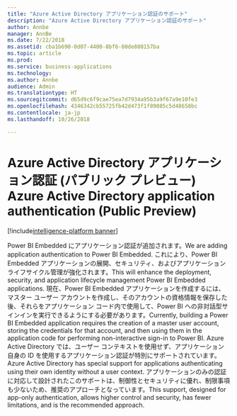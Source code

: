 ```yaml
---
title: "Azure Active Directory アプリケーション認証のサポート"
description: "Azure Active Directory アプリケーション認証のサポート"
author: Annbe
manager: AnnBe
ms.date: 7/22/2018
ms.assetid: cba1b690-0d07-4400-8bf6-80de880157ba
ms.topic: article
ms.prod: 
ms.service: business-applications
ms.technology: 
ms.author: Annbe
audience: Admin
ms.translationtype: HT
ms.sourcegitcommit: d65d9c6f9cae75ea7d7934a95b3a9f67a9e10fe3
ms.openlocfilehash: 4346342cb55725fb42d473f1f89085c5d48658bc
ms.contentlocale: ja-jp
ms.lasthandoff: 10/26/2018

---
```

# <a name="azure-active-directory-application-authentication-public-preview"></a><span data-ttu-id="efea7-103">Azure Active Directory アプリケーション認証 (パブリック プレビュー) </span><span class="sxs-lookup"><span data-stu-id="efea7-103">Azure Active Directory application authentication (Public Preview)</span></span>

[!include[intelligence-platform banner](../../includes/intelligence-platform.md)]




<span data-ttu-id="efea7-104">Power BI Embedded にアプリケーション認証が追加されます。</span><span class="sxs-lookup"><span data-stu-id="efea7-104">We are adding application authentication to Power BI Embedded.</span></span> <span data-ttu-id="efea7-105">これにより、Power BI Embedded アプリケーションの展開、セキュリティ、およびアプリケーション ライフサイクル管理が強化されます。</span><span class="sxs-lookup"><span data-stu-id="efea7-105">This will enhance the deployment, security, and application lifecycle management Power BI Embedded applications.</span></span> <span data-ttu-id="efea7-106">現在、Power BI Embedded アプリケーションを作成するには、マスター ユーザー アカウントを作成し、そのアカウントの資格情報を保存した後、それらをアプリケーション コード内で使用して、Power BI への非対話型サインインを実行できるようにする必要があります。</span><span class="sxs-lookup"><span data-stu-id="efea7-106">Currently, building a Power BI Embedded application requires the creation of a master user account, storing the credentials for that account, and then using them in the application code for performing non-interactive sign-in to Power BI.</span></span> <span data-ttu-id="efea7-107">Azure Active Directory では、ユーザー コンテキストを使用せず、アプリケーション自身の ID を使用するアプリケーション認証が特別にサポートされています。</span><span class="sxs-lookup"><span data-stu-id="efea7-107">Azure Active Directory has special support for applications authenticating using their own identity without a user context.</span></span> <span data-ttu-id="efea7-108">アプリケーションのみの認証に対応して設計されたこのサポートは、制御性とセキュリティに優れ、制限事項も少ないため、推奨のアプローチとなっています。</span><span class="sxs-lookup"><span data-stu-id="efea7-108">This support, designed for app-only authentication, allows higher control and security, has fewer limitations, and is the recommended approach.</span></span> 

